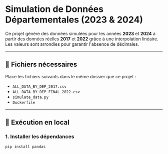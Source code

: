 # Simulation de Données Départementales (2023 & 2024)

Ce projet génère des données simulées pour les années **2023** et **2024** à partir des données réelles **2017** et **2022** grâce à une interpolation linéaire. Les valeurs sont arrondies pour garantir l'absence de décimales.

---

## 📁 Fichiers nécessaires

Place les fichiers suivants dans le même dossier que ce projet :

- `ALL_DATA_BY_DEP_2017.csv`
- `ALL_DATA_BY_DEP_FINAL_2022.csv`
- `simulate_data.py`
- `Dockerfile`

---

## 🚀 Exécution en local

### 1. Installer les dépendances

```bash
pip install pandas
```